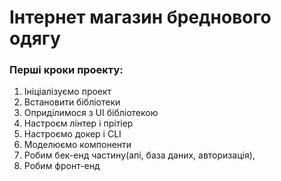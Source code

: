 # Інтернет магазин бреднового одягу
### Перші кроки проекту:
1. Ініціалізуємо проект
2. Встановити бібліотеки
3. Оприділимося з UI бібліотекою
4. Настроєм лінтер і прітіер
5. Настроємо докер і CLI
6. Моделюємо компоненти
7. Робим бек-енд частину(апі, база даних, авторизація),
8. Робим фронт-енд